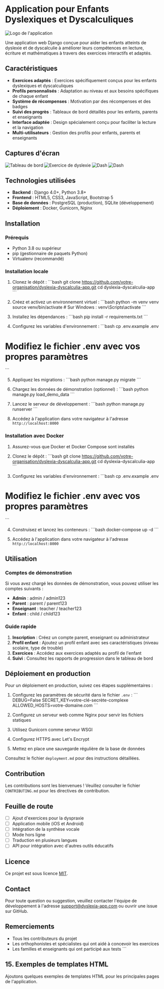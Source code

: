 # Application pour Enfants Dyslexiques et Dyscalculiques

![Logo de l'application](static/img/logo.png)

Une application web Django conçue pour aider les enfants atteints de dyslexie et de dyscalculie à améliorer leurs compétences en lecture, écriture et mathématiques à travers des exercices interactifs et adaptés.

## Caractéristiques

- **Exercices adaptés** : Exercices spécifiquement conçus pour les enfants dyslexiques et dyscalculiques
- **Profils personnalisés** : Adaptation au niveau et aux besoins spécifiques de chaque enfant
- **Système de récompenses** : Motivation par des récompenses et des badges
- **Suivi des progrès** : Tableaux de bord détaillés pour les enfants, parents et enseignants
- **Interface adaptée** : Design spécialement conçu pour faciliter la lecture et la navigation
- **Multi-utilisateurs** : Gestion des profils pour enfants, parents et enseignants

## Captures d'écran

![Tableau de bord](static/img/screenshots/dashboard.png)
![Exercice de dyslexie](static/img/screenshots/dyslexia_exercise.png)
![Dash](static/img/screenshots/dyscalculia_exercise.png)
![Dash](static/img/screenshots/progress_report.png)

## Technologies utilisées

- **Backend** : Django 4.0+, Python 3.8+
- **Frontend** : HTML5, CSS3, JavaScript, Bootstrap 5
- **Base de données** : PostgreSQL (production), SQLite (développement)
- **Déploiement** : Docker, Gunicorn, Nginx

## Installation

### Prérequis

- Python 3.8 ou supérieur
- pip (gestionnaire de paquets Python)
- Virtualenv (recommandé)

### Installation locale

1. Clonez le dépôt :
\`\`\`bash
git clone https://github.com/votre-organisation/dyslexia-dyscalculia-app.git
cd dyslexia-dyscalculia-app
\`\`\`

2. Créez et activez un environnement virtuel :
\`\`\`bash
python -m venv venv
source venv/bin/activate  # Sur Windows : venv\Scripts\activate
\`\`\`

3. Installez les dépendances :
\`\`\`bash
pip install -r requirements.txt
\`\`\`

4. Configurez les variables d'environnement :
\`\`\`bash
cp .env.example .env
# Modifiez le fichier .env avec vos propres paramètres
\`\`\`

5. Appliquez les migrations :
\`\`\`bash
python manage.py migrate
\`\`\`

6. Chargez les données de démonstration (optionnel) :
\`\`\`bash
python manage.py load_demo_data
\`\`\`

7. Lancez le serveur de développement :
\`\`\`bash
python manage.py runserver
\`\`\`

8. Accédez à l'application dans votre navigateur à l'adresse `http://localhost:8000`

### Installation avec Docker

1. Assurez-vous que Docker et Docker Compose sont installés
2. Clonez le dépôt :
\`\`\`bash
git clone https://github.com/votre-organisation/dyslexia-dyscalculia-app.git
cd dyslexia-dyscalculia-app
\`\`\`

3. Configurez les variables d'environnement :
\`\`\`bash
cp .env.example .env
# Modifiez le fichier .env avec vos propres paramètres
\`\`\`

4. Construisez et lancez les conteneurs :
\`\`\`bash
docker-compose up -d
\`\`\`

5. Accédez à l'application dans votre navigateur à l'adresse `http://localhost:8000`

## Utilisation

### Comptes de démonstration

Si vous avez chargé les données de démonstration, vous pouvez utiliser les comptes suivants :

- **Admin** : admin / admin123
- **Parent** : parent / parent123
- **Enseignant** : teacher / teacher123
- **Enfant** : child / child123

### Guide rapide

1. **Inscription** : Créez un compte parent, enseignant ou administrateur
2. **Profil enfant** : Ajoutez un profil enfant avec ses caractéristiques (niveau scolaire, type de trouble)
3. **Exercices** : Accédez aux exercices adaptés au profil de l'enfant
4. **Suivi** : Consultez les rapports de progression dans le tableau de bord

## Déploiement en production

Pour un déploiement en production, suivez ces étapes supplémentaires :

1. Configurez les paramètres de sécurité dans le fichier `.env` :
\`\`\`
DEBUG=False
SECRET_KEY=votre-clé-secrète-complexe
ALLOWED_HOSTS=votre-domaine.com
\`\`\`

2. Configurez un serveur web comme Nginx pour servir les fichiers statiques
3. Utilisez Gunicorn comme serveur WSGI
4. Configurez HTTPS avec Let's Encrypt
5. Mettez en place une sauvegarde régulière de la base de données

Consultez le fichier `deployment.md` pour des instructions détaillées.

## Contribution

Les contributions sont les bienvenues ! Veuillez consulter le fichier `CONTRIBUTING.md` pour les directives de contribution.

## Feuille de route

- [ ] Ajout d'exercices pour la dyspraxie
- [ ] Application mobile (iOS et Android)
- [ ] Intégration de la synthèse vocale
- [ ] Mode hors ligne
- [ ] Traduction en plusieurs langues
- [ ] API pour intégration avec d'autres outils éducatifs

## Licence

Ce projet est sous licence [MIT](LICENSE).

## Contact

Pour toute question ou suggestion, veuillez contacter l'équipe de développement à l'adresse support@dyslexia-app.com ou ouvrir une issue sur GitHub.

## Remerciements

- Tous les contributeurs du projet
- Les orthophonistes et spécialistes qui ont aidé à concevoir les exercices
- Les familles et enseignants qui ont participé aux tests
\`\`\`

## 15. Exemples de templates HTML

Ajoutons quelques exemples de templates HTML pour les principales pages de l'application.


